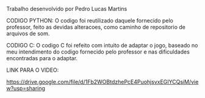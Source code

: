 Trabalho desenvolvido por Pedro Lucas Martins

CODIGO PYTHON:
O codigo foi reutilizado daquele fornecido pelo professor, feito as devidas alteracoes, como caminho de repositorio de arquivos de som.

CODIGO C:
O codigo C foi refeito com intuito de adaptar o jogo, baseado no meu intendimento do codigo fornecido pelo professor e nas dificuldades encontradas para o adaptar.

LINK PARA O VIDEO:

 https://drive.google.com/file/d/1Fb2WOBtdzhePcE4PuohjsvxEGIYCQsiM/view?usp=sharing
